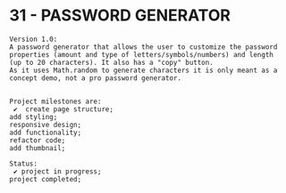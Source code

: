 # 31 - PASSWORD GENERATOR

    Version 1.0:
    A password generator that allows the user to customize the password properties (amount and type of letters/symbols/numbers) and length
    (up to 20 characters). It also has a "copy" button.
    As it uses Math.random to generate characters it is only meant as a concept demo, not a pro password generator.


    Project milestones are:
     ✔  create page structure;
    add styling;
    responsive design;
    add functionality;
    refactor code;
    add thumbnail;

    Status:
     ✔ project in progress;
    project completed;
